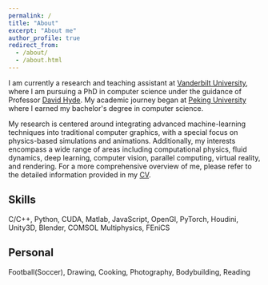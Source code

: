 ```yaml
---
permalink: /
title: "About"
excerpt: "About me"
author_profile: true
redirect_from: 
  - /about/
  - /about.html
---
```



I am currently a research and teaching assistant at [Vanderbilt University](https://www.vanderbilt.edu/), where I am pursuing a PhD in computer science under the guidance of Professor [David Hyde](https://dabh.io/#). My academic journey began at  [Peking University](https://www.pku.edu.cn/) where I earned my bachelor's degree in computer science.

My research is centered around integrating advanced machine-learning techniques into traditional computer graphics, with a special focus on physics-based simulations and animations. Additionally, my interests encompass a wide range of areas including computational physics, fluid dynamics, deep learning, computer vision, parallel computing, virtual reality, and rendering. For a more comprehensive overview of me, please refer to the detailed information provided in my [CV](http://nurshat317.github.io/files/CV_Nurshat.pdf).



Skills
------
C/C++, Python, CUDA, Matlab, JavaScript, OpenGl, PyTorch,
Houdini, Unity3D, Blender, COMSOL Multiphysics, FEniCS

Personal
------
Football(Soccer), Drawing, Cooking, Photography, Bodybuilding, Reading




